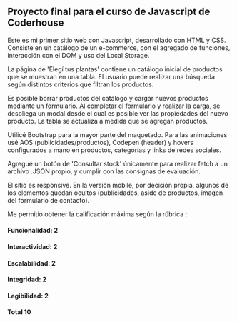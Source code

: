## Proyecto final para el curso de Javascript de Coderhouse

Este es mi primer sitio web con Javascript, desarrollado con HTML y CSS. Consiste en un catálogo de un e-commerce, 
con el agregado de funciones, interacción con el DOM y uso del Local Storage.

La página de 'Elegí tus plantas' contiene un catálogo inicial de productos que se muestran en una tabla. 
El usuario puede realizar una búsqueda según distintos criterios que filtran los productos.

Es posible borrar productos del catálogo y cargar nuevos productos mediante un formulario. Al completar el formulario y realizar la carga,
se despliega un modal desde el cual es posible ver las propiedades del nuevo producto. La tabla se actualiza a medida que se agregan productos.

Utilicé Bootstrap para la mayor parte del maquetado. Para las animaciones usé AOS (publicidades/productos), Codepen (header) y hovers 
configurados a mano en productos, categorías y links de redes sociales. 

Agregué un botón de 'Consultar stock' únicamente para realizar fetch a un archivo .JSON propio, y cumplir con las consignas de evaluación.

El sitio es responsive. En la versión mobile, por decisión propia, algunos de los elementos quedan ocultos (publicidades, aside de productos, imagen del formulario de contacto).

Me permitió obtener la calificación máxima según la rúbrica :

#### Funcionalidad:         2

#### Interactividad:        2

#### Escalabilidad:         2

#### Integridad:             2

#### Legibilidad:           2 

#### Total                  10
